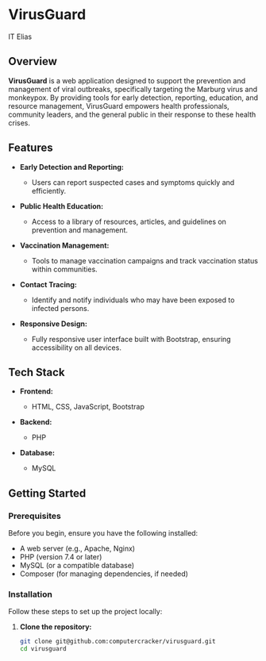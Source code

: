 # VirusGuard
IT Elias

## Overview
**VirusGuard** is a web application designed to support the prevention and management of viral outbreaks, specifically targeting the Marburg virus and monkeypox. By providing tools for early detection, reporting, education, and resource management, VirusGuard empowers health professionals, community leaders, and the general public in their response to these health crises.

## Features
- **Early Detection and Reporting:** 
  - Users can report suspected cases and symptoms quickly and efficiently.

- **Public Health Education:** 
  - Access to a library of resources, articles, and guidelines on prevention and management.

- **Vaccination Management:** 
  - Tools to manage vaccination campaigns and track vaccination status within communities.

- **Contact Tracing:** 
  - Identify and notify individuals who may have been exposed to infected persons.

- **Responsive Design:** 
  - Fully responsive user interface built with Bootstrap, ensuring accessibility on all devices.

## Tech Stack
- **Frontend:** 
  - HTML, CSS, JavaScript, Bootstrap
  
- **Backend:** 
  - PHP
  
- **Database:** 
  - MySQL

## Getting Started

### Prerequisites
Before you begin, ensure you have the following installed:
- A web server (e.g., Apache, Nginx)
- PHP (version 7.4 or later)
- MySQL (or a compatible database)
- Composer (for managing dependencies, if needed)

### Installation
Follow these steps to set up the project locally:

1. **Clone the repository:**
   ```bash
   git clone git@github.com:computercracker/virusguard.git
   cd virusguard
